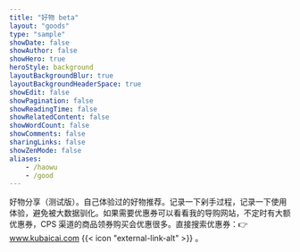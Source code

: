 ```yaml
---
title: "好物 beta"
layout: "goods"
type: "sample"
showDate: false
showAuthor: false
showHero: true
heroStyle: background
layoutBackgroundBlur: true
layoutBackgroundHeaderSpace: true
showEdit: false
showPagination: false
showReadingTime: false
showRelatedContent: false
showWordCount: false
showComments: false
sharingLinks: false
showZenMode: false
aliases:
    - /haowu
    - /good
---
```


好物分享（测试版）。自己体验过的好物推荐。记录一下剁手过程，记录一下使用体验，避免被大数据驯化。如果需要优惠券可以看看我的导购网站，不定时有大额优惠券，CPS 渠道的商品领券购买会优惠很多。直接搜索优惠券：👉 <a href="https://www.kubaicai.com/" target="_blank" rel="noreferrer noopener nofollow">www.kubaicai.com {{< icon "external-link-alt" >}}</a> 。
